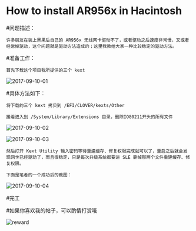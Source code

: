 # How to install AR956x in Hacintosh
    
#问题描述：

	许多朋友在装上黑果后自己的 AR956x 无线网卡驱动不了，或者驱动之后速度非常慢，又或者经常掉驱动，这个问题就是驱动方法造成的；这里我教给大家一种比较稳定的驱动方法。


#准备工作：
    
    首先下载这个项目我所提供的三个 kext 
    
![2017-09-10-01](http://ovefvi4g3.bkt.clouddn.com/2017-09-10-01-1.png)


#具体方法如下：
    
    将下载的三个 kext 拷贝到 /EFI/CLOVER/kexts/Other 

    接着进入到 /System/Library/Extensions 目录，删除IO80211开头的所有文件

![2017-09-10-02](http://ovefvi4g3.bkt.clouddn.com/2017-09-10-02-1.png)

![2017-09-10-03](http://ovefvi4g3.bkt.clouddn.com/2017-09-10-03-1.png)

    然后打开 Kext Utility 输入密码等待重建缓存、修复权限完成就可以了，重启之后就会发现网卡已经驱动了，而且很稳定，只是每次升级系统都要进 SLE 删掉那两个文件重建缓存、修复权限。
    
    下面是笔者的一个成功后的截图：
    
![2017-09-10-04](http://ovefvi4g3.bkt.clouddn.com/2017-09-10-04-1.png)

#完工

#如果你喜欢我的帖子，可以酌情打赏哦

![reward](http://ovefvi4g3.bkt.clouddn.com/reward-1.jpg)




